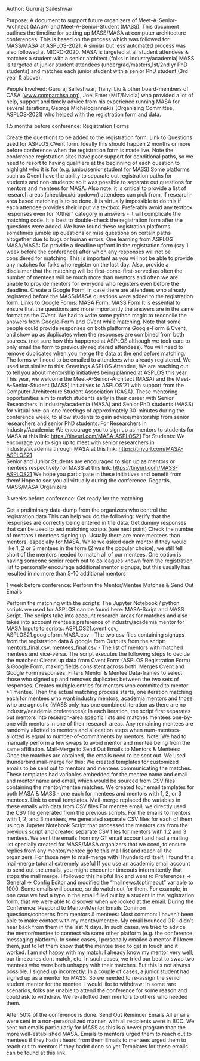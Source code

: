 Author: Gururaj Saileshwar

Purpose: A document to support future organizers of Meet-A-Senior-Architect (MASA) and Meet-A-Senior-Student (MASS). This document outlines the timeline for setting up MASS/MASA at computer architecture conferences. This is based on the process which was followed for MASS/MASA at  ASPLOS-2021. A similar but less automated process was also followed at MICRO-2020.
MASA is targeted at all student attendees & matches a student with a senior architect (folks in industry/academia)
MASS is targeted at junior student attendees (undergrad/masters,1st/2nd yr PhD students) and matches each junior student with a senior PhD student (3rd year & above).

People Involved: Gururaj Saileshwar, Tianyi Liu & other board-members of CASA (www.comparchsa.org), Joel Emer (MIT/Nvidia) who provided a lot of help, support and timely advice from his experience running MASA for several iterations, George Michelogiannakis (Organizing Committee, ASPLOS-2021) who helped with the registration form and data.



1.5 months before conference: Registration Forms

Create the questions to be added to the registration form. Link to Questions used for ASPLOS CVent form. Ideally this should happen 2 months or more before conference when the registration form is made live.
Note the conference registration sites have poor support for conditional paths, so we need to resort to having qualifiers at the beginning of each question to highlight who it is for (e.g. junior/senior student for MASS)
Some platforms such as Cvent have the ability to separate out registration paths for students and non-students: so it was possible to separate out questions for mentors and mentees for MASA.
Also note, it is critical to provide a list of research areas (checkbox/dropdown) attendees can pick from, if research-area based matching is to be done. It is virtually impossible to do this if each attendee provides their input via textbox.
Preferably avoid any textbox responses even for “Other” category in answers - it will complicate the matching code.
It is best to double-check the registration form after the questions were added. We have found these registration platforms sometimes jumble up questions or miss questions on certain paths altogether due to bugs or human errors.
One learning from ASPLOS MASA/MASA:  Do provide a deadline upfront in the registration form (say 1 week before the conference) after which any responses will not be considered for matching. This is important as you will not be able to provide any matches for folks who register on the last day. Also, provide a disclaimer that the matching will be first-come-first-served as often the number of mentees will be much more than mentors and often we are unable to provide mentors for everyone who registers even before the deadline.
Create a Google Form, in case there are attendees who already registered before the MASS/MASA questions were added to the registration form.
Links to Google Forms: MASA Form, MASS Form
It is essential to ensure that the questions and more importantly the answers are in the same format as the CVent. We had to write some python magic to reconcile the answers from Google-Form and CVent while matching.
Note that some people could provide responses on both platforms Google-Form & Cvent, and show up as duplicates when the responses are combined from both sources. (not sure how this happened at ASPLOS although we took care to only email the form to previously registered attendees). You will need to remove duplicates when you merge the data at the end before matching.
The forms will need to be emailed to attendees who already registered. We used text similar to this:
Greetings ASPLOS Attendee, 
We are reaching out to tell you about mentorship initiatives being planned at ASPLOS this year.
This year, we welcome the Meet-A-Senior-Architect (MASA) and the Meet-A-Senior-Student (MASS) initiatives to ASPLOS’21 with support from the Computer Architecture Student Association (CASA). These mentoring opportunities aim to match students early in their career with Senior Researchers in industry/academia (MASA) and Senior PhD students (MASS) for virtual one-on-one meetings of approximately 30-minutes during the conference week, to allow students to gain advice/mentorship from senior researchers and senior PhD students. 
For Researchers in Industry/Academia: We encourage you to sign up as mentors to students for MASA at this link:  https://tinyurl.com/MASA-ASPLOS21
For Students: 
We encourage you to sign up to meet with senior researchers in industry/academia through MASA at this link:   https://tinyurl.com/MASA-ASPLOS21  
Senior and Junior Students are encouraged to sign up as mentors or mentees respectively for MASS at this link:  https://tinyurl.com/MASS-ASPLOS21
We hope you participate in these initiatives and benefit from them! Hope to see you all virtually during the conference. 
Regards,
		MASS/MASA Organizers

3 weeks before conference: Get ready for the matching

Get a preliminary data-dump from the organizers who control the registration data
This can help you do the following:
Verify that the responses are correctly being entered in the data. 
Get dummy responses that can be used to test matching scripts (see next point)
Check the number of mentors / mentees signing up. Usually there are more mentees than mentors, especially for MASA. While we asked each mentor if they would like 1, 2 or 3 mentees in the form (2 was the popular choice), we still fell short of the mentors needed to match all of our mentees. One option is having someone senior reach out to colleagues known from the registration list to personally encourage additional mentor signups, but this usually has resulted in no more than 5-10 additional mentors


1 week before conference: Perform the Mentor/Mentee Matches & Send Out Emails

Perform the matching with the scripts: The Jupyter Notebook / python scripts we used for ASPLOS can be found here: MASA-Script and MASS Script.
The scripts take into account research-areas for matches and also takes into account mentee’s preference of industry/academia mentor for MASA
Inputs to scripts: ASPLOS21.cvent.csv, ASPLOS21.googleform.MASA.csv - The two csv files containing signups from the registration data & google form
Outputs from the script: mentors_final.csv, mentees_final.csv - The list of mentors with matched mentees and vice-versa. 
The script executes the following steps to decide the matches:
Cleans up data from Cvent Form (ASPLOS Registration Form) & Google Form, making fields consistent across both.
Merges Cvent and Google Form responses, Filters Mentor & Mentee Data-frames to select those who signed up and removes duplicates between the two sets of responses.
Creates multiple entries for mentors who committed to mentor >1 mentee.
Then the actual matching process starts, one iteration matching each for mentees who want industry mentors, academia mentors and those who are agnostic (MASS only has one combined iteration as there are no industry/academia preferences):
In each iteration, the script first separates out mentors into research-area specific lists and matches mentees one-by-one with mentors in one of their research areas.
Any remaining mentees are randomly allotted to mentors and allocation steps when num-mentees-allotted is equal to number-of-commitments by mentors.
Note: We had to manually perform a few swaps to avoid mentor and mentee being from the same affiliation.
Mail-Merge to Send Out Emails to Mentors & Mentees: Once the matches are obtained, the emails need to be sent out. We used thunderbird mail-merge for this:
We created templates for customized emails to be sent out to mentors and mentees communicating the matches. These templates had variables embedded for the mentee name and email and mentor name and email, which would be sourced from CSV files containing the mentor/mentee matches. 
We created four email templates for both MASA & MASS - one each for mentees and mentors with 1, 2, or 3 mentees. Link to email templates.
Mail-merge replaced the variables in these emails with data from CSV files
For mentee email, we directly used the CSV file generated from the previous scripts. 
For the emails to mentors with 1, 2, and 3 mentees, we generated separate CSV files for each of them using a Jupyter Notebook Script that processed the mentors.csv from the previous script and created separate CSV files for mentors with 1,2 and 3 mentees.
We sent the emails from my GT email account and had a mailing list specially created for MASS/MASA organizers that we cced, to ensure replies from any mentor/mentee go to this mail list and reach all the organizers.
For those new to mail-merge with Thunderbird itself, I found this mail-merge tutorial extremely useful
If you use an academic email account to send out the emails, you might encounter timeouts intermittently that stops the mail merge. I followed this helpful link and went to Preferences -> General -> Config Editor and modified the “mailnews.tcptimeout” variable to 1000.
Some emails will bounce, so do watch out for them. For example, in one case we had a typo in the email filled out by a student in the registration form, that we were able to discover when we looked at the email.
During the Conference: Respond to Mentor/Mentor Emails
Common questions/concerns from mentors & mentees:
Most common: I haven’t been able to make contact with my mentor/mentee. My email bounced OR I didn’t hear back from them in the last N days.  In such cases, we tried to advice the mentor/mentee to connect via some other platform (e.g. the conference messaging platform). In some cases, I personally emailed a mentor if I knew them, just to let them know that the mentee tried to get in touch and it worked.
I am not happy with my match: I already know my mentor very well, our timezones dont match, etc. In such cases, we tried our best to swap two mentees who were both unhappy with their matches. But this is not always possible.
I signed up incorrectly: In a couple of cases, a junior student had signed up as a mentor for MASS. So we needed to re-assign the senior student mentor for the mentee.
I would like to withdraw: In some rare scenarios, folks are unable to attend the conference for some reason and could ask to withdraw. We re-allotted their mentors to others who needed them.
 
After 50% of the conference is done: Send Out Reminder Emails
All emails were sent in a non-personalized manner, with all recipients were in BCC. We sent out emails particularly for MASS as this is a newer program than the more well-established MASA.
Emails to mentors urged them to reach out to mentees if they hadn’t heard from them 
Emails to mentees urged them to reach out to mentors if they hadnt done so yet 
Templates for these emails can be found at this link.
